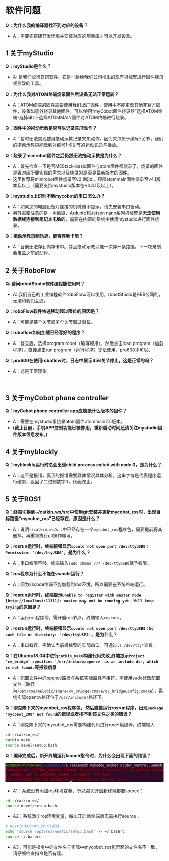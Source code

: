 # 软件问题

**Q：为什么我的编译器找不到对应的设备？**
- A：需要先搭建开发环境并安装对应的项目库才可以开发设备。


## 1 关于myStudio

**Q：myStudio是什么？**
- A: 是我们公司自研软件。它是一款给我们公司推出的现有机械臂进行固件烧录或修改的工具。


**Q：为什么我对ATOM终端烧录固件后设备无法正常运转？**
- A：ATOM终端的固件需要使用我们出厂固件，使用中不能更改其他非官方固件，设备如意外烧录其他固件，可以使用“myCobot固件烧录器”选择ATOM终端-选择串口-选择ATOMMAIN固件对ATOM终端进行烧录。


**Q：固件中的拖动示教是否可以记录夹爪动作？**
- A：暂时无法实现使用拖动示教记录夹爪动作，因为夹爪属于编号7关节，我们的拖动示教只能做到对编号1-6关节的运动记录与播放。


**Q：烧录了minirobot固件之后仍然无法拖动示教是为什么？**
- A：首先检查一下是否M5Stack-basic固件与atom固件都烧录了，烧录的固件是否对应所要实现的需求以及烧录的是否是最新版本的固件。
- 这里推荐将minirobot固件烧录至v2.1版本，顶部atommain固件烧录至v4.1版本及以上（需要支持mystudio版本在v4.3.1及以上）。

**Q：mystudio上识别不到mycobot的串口怎么办？**
- A：如果您的电脑设备对连接的机械臂不提示，请先安装串口驱动。
- 另外需要注意的是，树莓派、Arduino和Jetson nano系列机械臂是**无法使用数据线连接到笔记本电脑的**，需要在内置的系统中使用mystudio进行固件烧录。

**Q：拖动示教录制轨迹，能否存到卡里？**

- A：目前无法存到内存卡中。并且拖动示教只能一次存一条路径，下一次录制会覆盖之前的动作。


## 2 关于RoboFlow


**Q: 请问robotStudio软件编程能使用吗？**
- A: 我们自己的工业编程软件roboFlow可以使用，robotStudio是ABB公司的，无法和我们互通。


**Q：roboFlow软件快速移动超过限位的原因是？**

- A：可能是某个关节或多个关节超过限位。


**Q：roboflow如何加载已经写好的程序？**

- A：登录后，选择program robot（编写程序），然后点击load program（加载程序）。直接点击run program（运行程序）无法使用，pro600才可以。

**Q：pro600在使用roboflow时，日志中显示456关节停止，这是正常的吗？**

- A：这是正常现象。

	​				
## 3 关于myCobot phone controller


**Q：myCobot phone controller app应烧录什么版本的固件？**	
- A：需要在mystudio里烧录atom固件atommain2.5版本。
- **(截止目前，手机APP控制功能已被停用，重新启动时间还请关注mystudio固件版本信息发布。)**



## 4 关于myblockly


**Q：myblockly运行时总会出现child process exited with code 0，是为什么？**

- A：这不是报错，真正的报错需要具体情况具体分析。这串字符是代表程序运行结束，返回了二进制数字0，代表终止。
           

## 5 关于ROS1


**Q：终端切换到~/catkin_ws/src中使用git安装并更新mycobot_ros时，出现目标路径"mycobot_ros"已经存在，原因是什么？**
- A：说明`~/catkin_ws/src`中已经存在一个`mycobot_ros`程序包，需要提前将其删掉，再重新执行git操作即可。

**Q：rosrun运行时，终端报错显示`counld not open port /dev/ttyUSB0：Permission: '/dev/ttyUSB0'`，是为什么？**

- A：串口权限不够，终端输入`sudo chmod 777 /dev/ttyUSB0`赋予权限。

**Q：ros程序为什么不能在vscode运行？**

- A：因为vscode终端不能加载到ros环境，所以需要在系统终端运行。

**Q：rosrun运行时，终端提示`Unable to register with master node [http://localhost:11311]: master may not be running yet. Will keep trying`的原因是？**

- A：运行ros程序前，需开启ros节点，终端输入`roscore`。

**Q：rosrun运行时，终端报错显示`counld not open port /dev/ttyUSB0：No such file or directory: '/dev/ttyUSB1'`，是为什么？**

- A：串口有误。需确认当前机械臂的实际串口。可通过`ls /dev/tty*`查看。

**Q：在Ubuntu18.04中进行`catkin_make`构建代码失败,终端提示`Project 'cv_bridge' specifies '/usr/include/opencv' as an include dir, which is not found.`等报错信息**

- A：配置文件中的opencv路径与系统实际路径不相符。需使用sudo修改配置文件（路径为`/opt/ros/melodic/share/cv_bridge/cmake/cv_bridgeConfig.cmake`），系统实际opencv路径位于`/usr/include/`路径下。


**Q：刚克隆下来的mycobot_ros程序包，然后直接运行rosrun程序，出现`package 'mycobot_280' not found`的错误或者找不到该文件之类的错误？**

- A：刚克隆下来的mycobot_ros需要构建代码进行ros环境编译。终端输入
  
```bash
cd ~/catkin_ws/
catkin_make
source devel/setup.bash
```

**Q：编译完成后，新开终端运行launch指令时，为什么会出现下面的错误？**

   ![软件](9.images/软件.png)


 - A1：系统没有添加ros环境变量，所以每次开启新终端都要source：

```bash
cd ~/catkin_ws/
source devel/setup.bash
```

- A2：系统添加ros环境变量，每次开启新终端后无需执行source：

```bash
# noetic为Ubuntu20.04系统
echo "source /opt/ros/noetic/setup.bash" >> ~/.bashrc
source ~/.bashrc
```

- A3：可能是指令中的文件名与实际中mycobot_ros包里面的文件名不一致，请仔细检查指令是否有误。